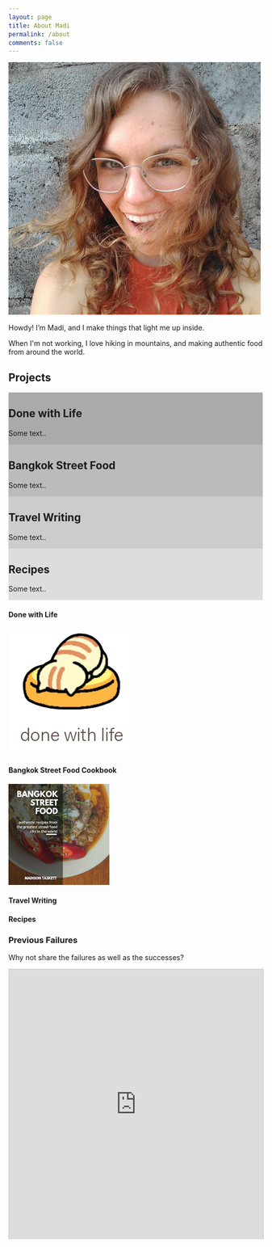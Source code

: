 ```yaml
---
layout: page
title: About Madi
permalink: /about
comments: false
---
```


<img class ="about_img" src="assets/images/about/happy_madi.jpg" alt="Madi Taskett">


Howdy! I’m Madi, and I make things that light me up inside. 

When I'm not working, I love hiking in mountains, and making authentic food from around the world.

## Projects

<div class="row">
  <div class="column" style="background-color:#aaa;">
    <h2>Done with Life</h2>
    <p>Some text..</p>
  </div>
  <div class="column" style="background-color:#bbb;">
    <h2>Bangkok Street Food</h2>
    <p>Some text..</p>
  </div>
</div>
<div class="row">
  <div class="column" style="background-color:#ccc;">
    <h2>Travel Writing</h2>
    <p>Some text..</p>
  </div>
  <div class="column" style="background-color:#ddd;">
    <h2>Recipes</h2>
    <p>Some text..</p>
  </div>
</div>

#### Done with Life

<img class =".project_img" src="assets/images/about/done_with_life.png" alt="Done with Life">

#### Bangkok Street Food Cookbook

<img class =".project_img" src="assets/images/about/3.jpg" alt="Done with Life">

#### Travel Writing

#### Recipes

### Previous Failures
Why not share the failures as well as the successes?

<iframe class="airtable-embed" src="https://airtable.com/embed/shrFKW4GHZUW1dkES?backgroundColor=cyan&viewControls=on" frameborder="0" onmousewheel="" width="100%" height="533" style="background: transparent; border: 1px solid #ccc;"></iframe>